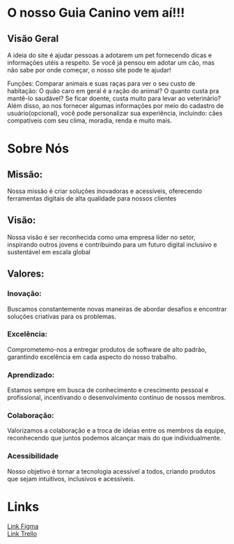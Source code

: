 <html>
  <body>
    <h1>O nosso Guia Canino vem aí!!!</h1>
    <div>
      <h2>Visão Geral</h2>
      <p>
        A ideia do site é  ajudar pessoas a adotarem um pet fornecendo dicas e informações utéis a respeito. Se você já pensou em adotar um cão, mas não sabe por onde começar, o nosso site pode te ajudar!
      </p>
      <p>
        Funções: Comparar animais e suas raças para ver o seu custo de habitação: O quão caro em geral é a ração do animal? O quanto custa pra mantê-lo saudável? Se ficar doente, custa muito para levar ao veterinário? Além disso, ao nos fornecer algumas informações por meio do cadastro de usuário(opcional), você pode personalizar sua experiência, incluindo: cães compatíveis com seu clima, moradia, renda e muito mais.
      </p>
    </div>
    <div>
      <h1>Sobre Nós</h1>
      <div>
        <h2>Missão:</h2>
        <p>Nossa missão é criar soluções inovadoras e acessíveis, oferecendo ferramentas digitais de alta qualidade para nossos clientes</p>
        <h2>Visão:</h2>
        <p>Nossa visão é ser reconhecida como uma empresa líder no setor, inspirando outros jovens e contribuindo para um futuro digital inclusivo e sustentável em escala global</p>
          <h2>Valores:</h2>
          <h3>Inovação:</h3>
          <p>Buscamos constantemente novas maneiras de abordar desafios e encontrar soluções criativas para os problemas.</p>
          <h3>Excelência:</h3>
          <p>Comprometemo-nos a entregar produtos de software de alto padrão, garantindo excelência em cada aspecto do nosso trabalho.</p>
          <h3>Aprendizado:</h3>
          <p>Estamos sempre em busca de conhecimento e crescimento pessoal e profissional, incentivando o desenvolvimento contínuo de nossos membros.</p>
          <h3>Colaboração:</h3>
          <p>Valorizamos a colaboração e a troca de ideias entre os membros da equipe, reconhecendo que juntos podemos alcançar mais do que individualmente.</p>
          <h3>Acessibilidade</h3>
          <p>Nosso objetivo é tornar a tecnologia acessível a todos, criando produtos que sejam intuitivos, inclusivos e acessíveis.</p>
      </div>
      <div>
        <h1>Links</h1>
        <a href="https://www.figma.com/file/hHrI7twJZW6EQoLtEiJgHd/Guia-Canino?type=design&node-id=0-1&mode=design&t=tRn7X2RU2LAaYVI6-0">Link Figma</a><br>
        <a href="https://trello.com/b/WVSMscgX/kanban-equipe-darft">Link Trello</a>
      </div>
    </div>
  </body>
</html>
